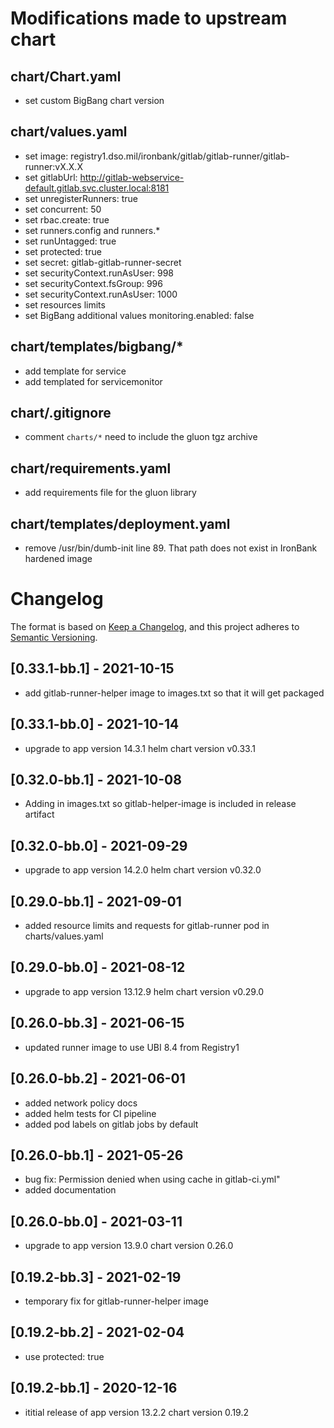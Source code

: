 # Modifications made to upstream chart
## chart/Chart.yaml
- set custom BigBang chart version 

## chart/values.yaml
- set image: registry1.dso.mil/ironbank/gitlab/gitlab-runner/gitlab-runner:vX.X.X
- set gitlabUrl: http://gitlab-webservice-default.gitlab.svc.cluster.local:8181
- set unregisterRunners: true
- set concurrent: 50
- set rbac.create: true
- set runners.config and runners.*
- set runUntagged: true
- set protected: true
- set secret: gitlab-gitlab-runner-secret
- set securityContext.runAsUser: 998
- set securityContext.fsGroup: 996
- set securityContext.runAsUser: 1000
- set resources limits
- set BigBang additional values monitoring.enabled: false

## chart/templates/bigbang/*
- add template for service
- add templated for servicemonitor

## chart/.gitignore
- comment ```charts/*``` need to include the gluon tgz archive

## chart/requirements.yaml
- add requirements file for the gluon library

## chart/templates/deployment.yaml
- remove /usr/bin/dumb-init line 89. That path does not exist in IronBank hardened image

# Changelog

The format is based on [Keep a Changelog](https://keepachangelog.com/en/1.0.0/), and this project adheres to [Semantic Versioning](https://semver.org/spec/v2.0.0.html).

## [0.33.1-bb.1] - 2021-10-15
- add gitlab-runner-helper image to images.txt so that it will get packaged 

## [0.33.1-bb.0] - 2021-10-14
- upgrade to app version 14.3.1 helm chart version v0.33.1 

## [0.32.0-bb.1] - 2021-10-08
- Adding in images.txt so gitlab-helper-image is included in release artifact

## [0.32.0-bb.0] - 2021-09-29
- upgrade to app version 14.2.0 helm chart version v0.32.0

## [0.29.0-bb.1] - 2021-09-01
- added resource limits and requests for gitlab-runner pod in charts/values.yaml

## [0.29.0-bb.0] - 2021-08-12
- upgrade to app version 13.12.9 helm chart version v0.29.0

## [0.26.0-bb.3] - 2021-06-15
- updated runner image to use UBI 8.4 from Registry1

## [0.26.0-bb.2] - 2021-06-01
- added network policy docs
- added helm tests for CI pipeline
- added pod labels on gitlab jobs by default

## [0.26.0-bb.1] - 2021-05-26
- bug fix: Permission denied when using cache in gitlab-ci.yml"
- added documentation

## [0.26.0-bb.0] - 2021-03-11
- upgrade to app version 13.9.0 chart version 0.26.0

## [0.19.2-bb.3] - 2021-02-19
- temporary fix for gitlab-runner-helper image

## [0.19.2-bb.2] - 2021-02-04
- use protected: true

## [0.19.2-bb.1] - 2020-12-16
- ititial release of app version 13.2.2 chart version 0.19.2
